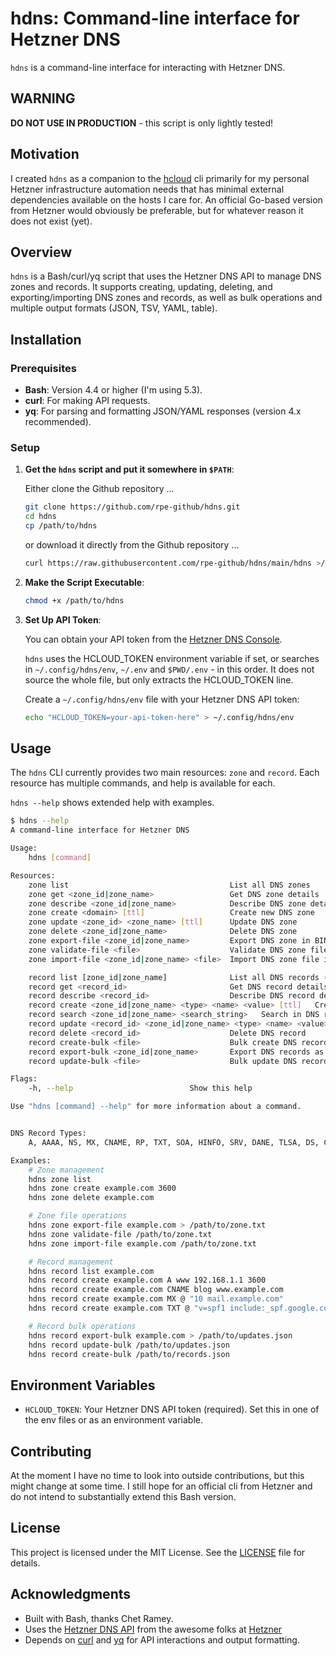 # hdns: Command-line interface for Hetzner DNS

`hdns` is a command-line interface for interacting with Hetzner DNS.

## WARNING

__DO NOT USE IN PRODUCTION__ - this script is only lightly tested!


## Motivation

I created `hdns` as a companion to the [hcloud](https://github.com/hetznercloud/cli) cli primarily for my personal Hetzner infrastructure automation needs that has minimal external dependencies available on the hosts I care for. An official Go-based version from Hetzner would obviously be preferable, but for whatever reason it does not exist (yet). 

## Overview

`hdns` is a Bash/curl/yq script that uses the Hetzner DNS API to manage DNS zones and records. It supports creating, updating, deleting, and exporting/importing DNS zones and records, as well as bulk operations and multiple output formats (JSON, TSV, YAML, table).

## Installation

### Prerequisites

- **Bash**: Version 4.4 or higher (I'm using 5.3).
- **curl**: For making API requests.
- **yq**: For parsing and formatting JSON/YAML responses (version 4.x recommended).


### Setup

1. **Get the `hdns` script and put it somewhere in `$PATH`**:

   Either clone the Github repository ...

   ```bash
   git clone https://github.com/rpe-github/hdns.git
   cd hdns
   cp /path/to/hdns
   ```

   or download it directly from the Github repository ...

   ```bash
   curl https://raw.githubusercontent.com/rpe-github/hdns/main/hdns >/path/to/hdns
   ```

2. **Make the Script Executable**:
   ```bash
   chmod +x /path/to/hdns
   ```

3. **Set Up API Token**:
   
   You can obtain your API token from the [Hetzner DNS Console](https://dns.hetzner.com/).

   `hdns` uses the HCLOUD_TOKEN environment variable if set, or searches in `~/.config/hdns/env`, `~/.env` and `$PWD/.env` - in this order. It does not source the whole file, but only extracts the HCLOUD_TOKEN line.

   Create a `~/.config/hdns/env` file with your Hetzner DNS API token:
   ```bash
   echo "HCLOUD_TOKEN=your-api-token-here" > ~/.config/hdns/env
   ```

## Usage

The `hdns` CLI currently provides two main resources: `zone` and `record`. Each resource has multiple commands, and help is available for each.

`hdns --help` shows extended help with examples.

```bash
$ hdns --help
A command-line interface for Hetzner DNS

Usage:
    hdns [command]

Resources:
    zone list                                    List all DNS zones
    zone get <zone_id|zone_name>                 Get DNS zone details
    zone describe <zone_id|zone_name>            Describe DNS zone details (alias for get)
    zone create <domain> [ttl]                   Create new DNS zone
    zone update <zone_id> <zone_name> [ttl]      Update DNS zone
    zone delete <zone_id|zone_name>              Delete DNS zone
    zone export-file <zone_id|zone_name>         Export DNS zone in BIND zonefile format
    zone validate-file <file>                    Validate DNS zone file in BIND zonefile format
    zone import-file <zone_id|zone_name> <file>  Import DNS zone file in BIND zonefile format

    record list [zone_id|zone_name]              List all DNS records (optionally filtered by zone)
    record get <record_id>                       Get DNS record details
    record describe <record_id>                  Describe DNS record details (alias for get)
    record create <zone_id|zone_name> <type> <name> <value> [ttl]   Create DNS record
    record search <zone_id|zone_name> <search_string>   Search in DNS record details
    record update <record_id> <zone_id|zone_name> <type> <name> <value> [ttl]   Update DNS record
    record delete <record_id>                    Delete DNS record
    record create-bulk <file>                    Bulk create DNS records from JSON file
    record export-bulk <zone_id|zone_name>       Export DNS records as JSON suitable for update-bulk
    record update-bulk <file>                    Bulk update DNS records from JSON file

Flags:
    -h, --help                          Show this help

Use "hdns [command] --help" for more information about a command.


DNS Record Types:
    A, AAAA, NS, MX, CNAME, RP, TXT, SOA, HINFO, SRV, DANE, TLSA, DS, CAA

Examples:
    # Zone management
    hdns zone list
    hdns zone create example.com 3600
    hdns zone delete example.com

    # Zone file operations
    hdns zone export-file example.com > /path/to/zone.txt
    hdns zone validate-file /path/to/zone.txt
    hdns zone import-file example.com /path/to/zone.txt

    # Record management
    hdns record list example.com
    hdns record create example.com A www 192.168.1.1 3600
    hdns record create example.com CNAME blog www.example.com
    hdns record create example.com MX @ "10 mail.example.com"
    hdns record create example.com TXT @ "v=spf1 include:_spf.google.com ~all"

    # Record bulk operations
    hdns record export-bulk example.com > /path/to/updates.json
    hdns record update-bulk /path/to/updates.json
    hdns record create-bulk /path/to/records.json
```

## Environment Variables
- `HCLOUD_TOKEN`: Your Hetzner DNS API token (required). Set this in one of the env files or as an environment variable.

## Contributing
At the moment I have no time to look into outside contributions, but this might change at some time. I still hope for an official cli from Hetzner and do not intend to substantially extend this Bash version.

## License
This project is licensed under the MIT License. See the [LICENSE](LICENSE) file for details.

## Acknowledgments
- Built with Bash, thanks Chet Ramey.
- Uses the [Hetzner DNS API](https://dns.hetzner.com/api-docs) from the awesome folks at [Hetzner](https://www.hetzner.com)
- Depends on [curl](https://curl.se) and [yq](https://github.com/mikefarah/yq) for API interactions and output formatting.
